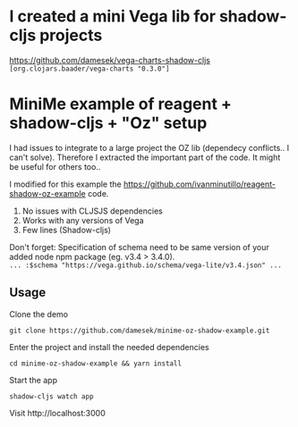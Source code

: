
# I created a mini Vega lib for shadow-cljs projects <BR>
https://github.com/damesek/vega-charts-shadow-cljs
`[org.clojars.baader/vega-charts "0.3.0"]`


# MiniMe example of reagent + shadow-cljs + "Oz" setup

I had issues to integrate to a large project the OZ lib (dependecy conflicts.. I can't solve). 
Therefore I extracted the important part of the code. It might be useful for others too..


I modified for this example the https://github.com/ivanminutillo/reagent-shadow-oz-example code.

1. No issues with CLJSJS dependencies
2. Works with any versions of Vega
3. Few lines (Shadow-cljs)

Don't forget: Specification of schema need to be same version of your added node npm package (eg. v3.4 > 3.4.0). <BR>
```... :$schema "https://vega.github.io/schema/vega-lite/v3.4.json" ... ```

## Usage
Clone the demo

```
git clone https://github.com/damesek/minime-oz-shadow-example.git
```


Enter the project and install the needed dependencies

```
cd minime-oz-shadow-example && yarn install
```

Start the app

```
shadow-cljs watch app

```
Visit http://localhost:3000


